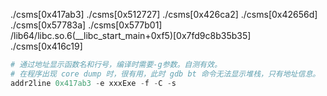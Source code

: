 ./csms[0x417ab3]
./csms[0x512727]
./csms[0x426ca2]
./csms[0x42656d]
./csms[0x57783a]
./csms[0x577b01]
/lib64/libc.so.6(\__libc_start_main+0xf5)\[0x7fd9c8b35b35\]
./csms\[0x416c19]

```powershell
# 通过地址显示函数名和行号，编译时需要-g参数。自测有效。
# 在程序出现 core dump 时，很有用，此时 gdb bt 命令无法显示堆栈，只有地址信息。
addr2line 0x417ab3 -e xxxExe -f -C -s
```
